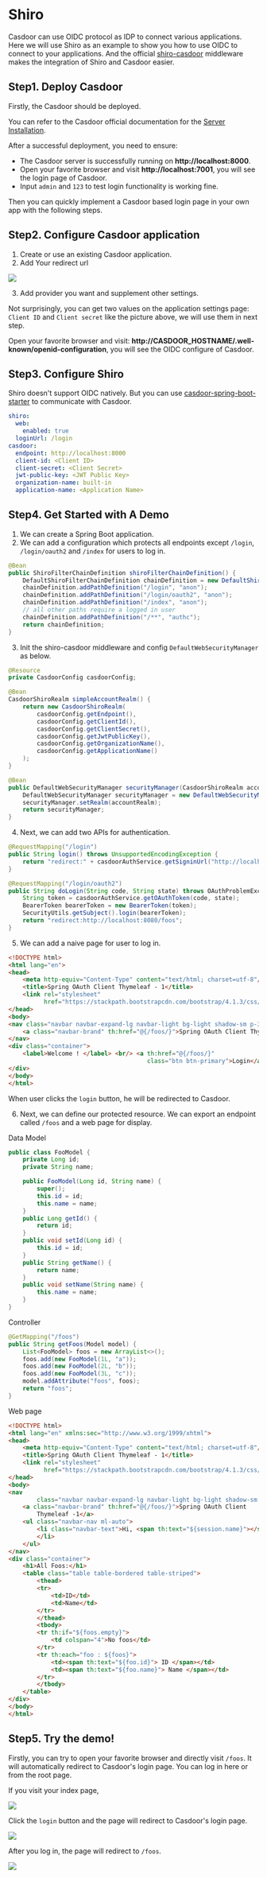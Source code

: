 # Shiro

Casdoor can use OIDC protocol as IDP to connect various applications. Here we will use Shiro as an example to show you how to use OIDC to connect to your applications. And the official [shiro-casdoor](https://github.com/casdoor/shiro-casdoor) middleware makes the integration of Shiro and Casdoor easier.

## Step1. Deploy Casdoor

Firstly, the Casdoor should be deployed.

You can refer to the Casdoor official documentation for the [Server Installation](https://casdoor.com/docs/basic/server-installation).

After a successful deployment, you need to ensure:

- The Casdoor server is successfully running on **http://localhost:8000**.
- Open your favorite browser and visit **http://localhost:7001**, you will see the login page of Casdoor.
- Input `admin` and `123` to test login functionality is working fine.

Then you can quickly implement a Casdoor based login page in your own app with the following steps.

## Step2. Configure Casdoor application

1. Create or use an existing Casdoor application.
2. Add Your redirect url

![](doc/redirect.png)

3. Add provider you want and supplement other settings.

Not surprisingly, you can get two values on the application settings page: `Client ID` and `Client secret` like the picture above, we will use them in next step.

Open your favorite browser and visit: **http://CASDOOR_HOSTNAME/.well-known/openid-configuration**, you will see the OIDC configure of Casdoor.

## Step3. Configure Shiro

Shiro doesn't support OIDC natively. But you can use [casdoor-spring-boot-starter](https://github.com/casdoor/casdoor-spring-boot-starter) to communicate with Casdoor.

```yml
shiro:
  web:
    enabled: true
  loginUrl: /login
casdoor:
  endpoint: http://localhost:8000
  client-id: <Client ID>
  client-secret: <Client Secret>
  jwt-public-key: <JWT Public Key>
  organization-name: built-in
  application-name: <Application Name>
```

## Step4. Get Started with A Demo

1. We can create a Spring Boot application.
2. We can add a configuration which protects all endpoints except `/login`, `/login/oauth2` and `/index` for users to log in.

```java
@Bean
public ShiroFilterChainDefinition shiroFilterChainDefinition() {
    DefaultShiroFilterChainDefinition chainDefinition = new DefaultShiroFilterChainDefinition();
    chainDefinition.addPathDefinition("/login", "anon");
    chainDefinition.addPathDefinition("/login/oauth2", "anon");
    chainDefinition.addPathDefinition("/index", "anon");
    // all other paths require a logged in user
    chainDefinition.addPathDefinition("/**", "authc");
    return chainDefinition;
}
```

3. Init the shiro-casdoor middleware and config `DefaultWebSecurityManager` as below.

```java
@Resource
private CasdoorConfig casdoorConfig;

@Bean
CasdoorShiroRealm simpleAccountRealm() {
    return new CasdoorShiroRealm(
        casdoorConfig.getEndpoint(),
        casdoorConfig.getClientId(),
        casdoorConfig.getClientSecret(),
        casdoorConfig.getJwtPublicKey(),
        casdoorConfig.getOrganizationName(),
        casdoorConfig.getApplicationName()
    );
}

@Bean
public DefaultWebSecurityManager securityManager(CasdoorShiroRealm accountRealm) {
    DefaultWebSecurityManager securityManager = new DefaultWebSecurityManager();
    securityManager.setRealm(accountRealm);
    return securityManager;
}
```

4. Next, we can add two APIs for authentication.

```java
@RequestMapping("/login")
public String login() throws UnsupportedEncodingException {
    return "redirect:" + casdoorAuthService.getSigninUrl("http://localhost:8080/login/oauth2");
}

@RequestMapping("/login/oauth2")
public String doLogin(String code, String state) throws OAuthProblemException, OAuthSystemException {
    String token = casdoorAuthService.getOAuthToken(code, state);
    BearerToken bearerToken = new BearerToken(token);
    SecurityUtils.getSubject().login(bearerToken);
    return "redirect:http://localhost:8080/foos";
}
```

5. We can add a naive page for user to log in.

```html
<!DOCTYPE html>
<html lang="en">
<head>
    <meta http-equiv="Content-Type" content="text/html; charset=utf-8"/>
    <title>Spring OAuth Client Thymeleaf - 1</title>
    <link rel="stylesheet"
          href="https://stackpath.bootstrapcdn.com/bootstrap/4.1.3/css/bootstrap.min.css"/>
</head>
<body>
<nav class="navbar navbar-expand-lg navbar-light bg-light shadow-sm p-3 mb-5">
    <a class="navbar-brand" th:href="@{/foos/}">Spring OAuth Client Thymeleaf - 1</a>
</nav>
<div class="container">
    <label>Welcome ! </label> <br/> <a th:href="@{/foos/}"
                                       class="btn btn-primary">Login</a>
</div>
</body>
</html>
```

When user clicks the `login` button, he will be redirected to Casdoor.

6. Next, we can define our protected resource. We can export an endpoint called `/foos` and a web page for display.

Data Model

```java
public class FooModel {
    private Long id;
    private String name;

    public FooModel(Long id, String name) {
        super();
        this.id = id;
        this.name = name;
    }
    public Long getId() {
        return id;
    }
    public void setId(Long id) {
        this.id = id;
    }
    public String getName() {
        return name;
    }
    public void setName(String name) {
        this.name = name;
    }
}
```

Controller

```java
@GetMapping("/foos")
public String getFoos(Model model) {
    List<FooModel> foos = new ArrayList<>();
    foos.add(new FooModel(1L, "a"));
    foos.add(new FooModel(2L, "b"));
    foos.add(new FooModel(3L, "c"));
    model.addAttribute("foos", foos);
    return "foos";
}
```

Web page

```html
<!DOCTYPE html>
<html lang="en" xmlns:sec="http://www.w3.org/1999/xhtml">
<head>
    <meta http-equiv="Content-Type" content="text/html; charset=utf-8"/>
    <title>Spring OAuth Client Thymeleaf - 1</title>
    <link rel="stylesheet"
          href="https://stackpath.bootstrapcdn.com/bootstrap/4.1.3/css/bootstrap.min.css"/>
</head>
<body>
<nav
        class="navbar navbar-expand-lg navbar-light bg-light shadow-sm p-3 mb-5">
    <a class="navbar-brand" th:href="@{/foos/}">Spring OAuth Client
        Thymeleaf -1</a>
    <ul class="navbar-nav ml-auto">
        <li class="navbar-text">Hi, <span th:text="${session.name}"></span>&nbsp;&nbsp;&nbsp;
        </li>
    </ul>
</nav>
<div class="container">
    <h1>All Foos:</h1>
    <table class="table table-bordered table-striped">
        <thead>
        <tr>
            <td>ID</td>
            <td>Name</td>
        </tr>
        </thead>
        <tbody>
        <tr th:if="${foos.empty}">
            <td colspan="4">No foos</td>
        </tr>
        <tr th:each="foo : ${foos}">
            <td><span th:text="${foo.id}"> ID </span></td>
            <td><span th:text="${foo.name}"> Name </span></td>
        </tr>
        </tbody>
    </table>
</div>
</body>
</html>
```

## Step5. Try the demo!

Firstly, you can try to open your favorite browser and directly visit `/foos`. It will automatically redirect to Casdoor's login page. You can log in here or from the root page.

If you visit your index page,

![](doc/index.png)

Click the `login` button and the page will redirect to Casdoor's login page.

![](doc/login.png)

After you log in, the page will redirect to `/foos`.

![](doc/foos.png)